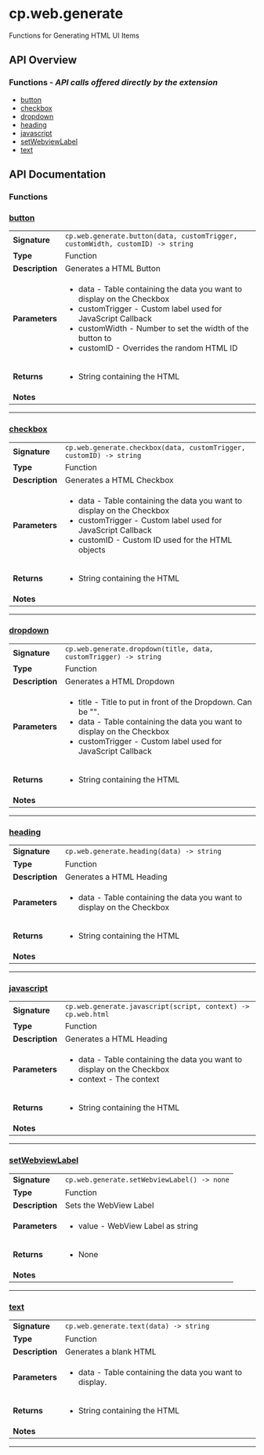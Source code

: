 # cp.web.generate

Functions for Generating HTML UI Items

## API Overview
### **Functions** - _API calls offered directly by the extension_
 * [button](#button)
 * [checkbox](#checkbox)
 * [dropdown](#dropdown)
 * [heading](#heading)
 * [javascript](#javascript)
 * [setWebviewLabel](#setwebviewlabel)
 * [text](#text)


## API Documentation

### Functions


### [button](#button)

|                                             |                                                                                     |
| --------------------------------------------|-------------------------------------------------------------------------------------|
| **Signature**                               | `cp.web.generate.button(data, customTrigger, customWidth, customID) -> string`                                                                    |
| **Type**                                    | Function                                                                     |
| **Description**                             | Generates a HTML Button                                                                     |
| **Parameters**                              | <ul><li>data - Table containing the data you want to display on the Checkbox</li><li>customTrigger - Custom label used for JavaScript Callback</li><li>customWidth - Number to set the width of the button to</li><li>customID - Overrides the random HTML ID</li></ul> |
| **Returns**                                 | <ul><li>String containing the HTML</li></ul>          |
| **Notes**                                   | <ul></ul>                |

---

### [checkbox](#checkbox)

|                                             |                                                                                     |
| --------------------------------------------|-------------------------------------------------------------------------------------|
| **Signature**                               | `cp.web.generate.checkbox(data, customTrigger, customID) -> string`                                                                    |
| **Type**                                    | Function                                                                     |
| **Description**                             | Generates a HTML Checkbox                                                                     |
| **Parameters**                              | <ul><li>data - Table containing the data you want to display on the Checkbox</li><li>customTrigger - Custom label used for JavaScript Callback</li><li>customID - Custom ID used for the HTML objects</li></ul> |
| **Returns**                                 | <ul><li>String containing the HTML</li></ul>          |
| **Notes**                                   | <ul></ul>                |

---

### [dropdown](#dropdown)

|                                             |                                                                                     |
| --------------------------------------------|-------------------------------------------------------------------------------------|
| **Signature**                               | `cp.web.generate.dropdown(title, data, customTrigger) -> string`                                                                    |
| **Type**                                    | Function                                                                     |
| **Description**                             | Generates a HTML Dropdown                                                                     |
| **Parameters**                              | <ul><li>title - Title to put in front of the Dropdown. Can be "".</li><li>data - Table containing the data you want to display on the Checkbox</li><li>customTrigger - Custom label used for JavaScript Callback</li></ul> |
| **Returns**                                 | <ul><li>String containing the HTML</li></ul>          |
| **Notes**                                   | <ul></ul>                |

---

### [heading](#heading)

|                                             |                                                                                     |
| --------------------------------------------|-------------------------------------------------------------------------------------|
| **Signature**                               | `cp.web.generate.heading(data) -> string`                                                                    |
| **Type**                                    | Function                                                                     |
| **Description**                             | Generates a HTML Heading                                                                     |
| **Parameters**                              | <ul><li>data - Table containing the data you want to display on the Checkbox</li></ul> |
| **Returns**                                 | <ul><li>String containing the HTML</li></ul>          |
| **Notes**                                   | <ul></ul>                |

---

### [javascript](#javascript)

|                                             |                                                                                     |
| --------------------------------------------|-------------------------------------------------------------------------------------|
| **Signature**                               | `cp.web.generate.javascript(script, context) -> cp.web.html`                                                                    |
| **Type**                                    | Function                                                                     |
| **Description**                             | Generates a HTML Heading                                                                     |
| **Parameters**                              | <ul><li>data - Table containing the data you want to display on the Checkbox</li><li>context - The context</li></ul> |
| **Returns**                                 | <ul><li>String containing the HTML</li></ul>          |
| **Notes**                                   | <ul></ul>                |

---

### [setWebviewLabel](#setwebviewlabel)

|                                             |                                                                                     |
| --------------------------------------------|-------------------------------------------------------------------------------------|
| **Signature**                               | `cp.web.generate.setWebviewLabel() -> none`                                                                    |
| **Type**                                    | Function                                                                     |
| **Description**                             | Sets the WebView Label                                                                     |
| **Parameters**                              | <ul><li>value - WebView Label as string</li></ul> |
| **Returns**                                 | <ul><li>None</li></ul>          |
| **Notes**                                   | <ul></ul>                |

---

### [text](#text)

|                                             |                                                                                     |
| --------------------------------------------|-------------------------------------------------------------------------------------|
| **Signature**                               | `cp.web.generate.text(data) -> string`                                                                    |
| **Type**                                    | Function                                                                     |
| **Description**                             | Generates a blank HTML                                                                     |
| **Parameters**                              | <ul><li>data - Table containing the data you want to display.</li></ul> |
| **Returns**                                 | <ul><li>String containing the HTML</li></ul>          |
| **Notes**                                   | <ul></ul>                |

---
